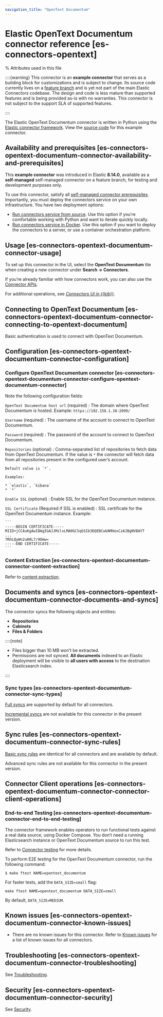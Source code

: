 ```yaml
---
navigation_title: "OpenText Documentum"
---
```


# Elastic OpenText Documentum connector reference [es-connectors-opentext]


%  Attributes used in this file

::::{warning} 
This connector is an **example connector** that serves as a building block for customizations and is subject to change. Its source code currently lives on a [feature branch](https://github.com/elastic/connectors/blob/opentext-connector-backup/connectors/sources/opentext_documentum.py) and is yet not part of the main Elastic Connectors codebase. The design and code is less mature than supported features and is being provided as-is with no warranties. This connector is not subject to the support SLA of supported features.

::::


The Elastic OpenText Documentum connector is written in Python using the [Elastic connector framework](https://github.com/elastic/connectors/tree/main?tab=readme-ov-file#connector-framework). View the [source code](https://github.com/elastic/connectors/blob/opentext-connector-backup/connectors/sources/opentext_documentum.py) for this example connector.


## Availability and prerequisites [es-connectors-opentext-documentum-connector-availability-and-prerequisites] 

This **example connector** was introduced in Elastic **8.14.0**, available as a **self-managed** self-managed connector on a feature branch, for testing and development purposes only.

To use this connector, satisfy all [self-managed connector prerequisites](es-build-connector.md). Importantly, you must deploy the connectors service on your own infrastructure. You have two deployment options:

* [Run connectors service from source](es-connectors-run-from-source.md). Use this option if you’re comfortable working with Python and want to iterate quickly locally.
* [Run connectors service in Docker](es-connectors-run-from-docker.md). Use this option if you want to deploy the connectors to a server, or use a container orchestration platform.


## Usage [es-connectors-opentext-documentum-connector-usage] 

To set up this connector in the UI, select the **OpenText Documentum** tile when creating a new connector under **Search → Connectors**.

If you’re already familiar with how connectors work, you can also use the [Connector APIs](https://www.elastic.co/guide/en/elasticsearch/reference/current/connector-apis.html).

For additional operations, see [*Connectors UI in {{kib}}*](es-connectors-usage.md).


## Connecting to OpenText Documentum [es-connectors-opentext-documentum-connector-connecting-to-opentext-documentum] 

Basic authentication is used to connect with OpenText Documentum.


## Configuration [es-connectors-opentext-documentum-connector-configuration] 


### Configure OpenText Documentum connector [es-connectors-opentext-documentum-connector-configure-opentext-documentum-connector] 

Note the following configuration fields:

`OpenText Documentum host url` (required)
:   The domain where OpenText Documentum is hosted. Example: `https://192.158.1.38:2099/`

`Username` (required)
:   The username of the account to connect to OpenText Documentum.

`Password` (required)
:   The password of the account to connect to OpenText Documentum.

`Repositories` (optional)
:   Comma-separated list of repositories to fetch data from OpenText Documentum. If the value is `*` the connector will fetch data from all repositories present in the configured user’s account.

    Default value is `*`.

    Examples:

    * `elastic`, `kibana`
    * `*`


`Enable SSL` (optional)
:   Enable SSL for the OpenText Documentum instance.

`SSL Certificate` (Required if SSL is enabled)
:   SSL certificate for the OpenText Documentum instance. Example:

    ```
    -----BEGIN CERTIFICATE-----
    MIID+jCCAuKgAwIBAgIGAJJMzlxLMA0GCSqGSIb3DQEBCwUAMHoxCzAJBgNVBAYT
    ...
    7RhLQyWn2u00L7/9Omw=
    -----END CERTIFICATE-----
    ```



### Content Extraction [es-connectors-opentext-documentum-connector-content-extraction] 

Refer to [content extraction](es-connectors-content-extraction.md).


## Documents and syncs [es-connectors-opentext-documentum-connector-documents-and-syncs] 

The connector syncs the following objects and entities:

* **Repositories**
* **Cabinets**
* **Files & Folders**

::::{note} 
* Files bigger than 10 MB won’t be extracted.
* Permissions are not synced. **All documents** indexed to an Elastic deployment will be visible to **all users with access** to the destination Elasticsearch index.

::::



### Sync types [es-connectors-opentext-documentum-connector-sync-types] 

[Full syncs](es-connectors-sync-types.md#es-connectors-sync-types-full) are supported by default for all connectors.

[Incremental syncs](es-connectors-sync-types.md#es-connectors-sync-types-incremental) are not available for this connector in the present version.


## Sync rules [es-connectors-opentext-documentum-connector-sync-rules] 

[Basic sync rules](es-sync-rules.md#es-sync-rules-basic) are identical for all connectors and are available by default.

Advanced sync rules are not available for this connector in the present version.


## Connector Client operations [es-connectors-opentext-documentum-connector-connector-client-operations] 


### End-to-end Testing [es-connectors-opentext-documentum-connector-end-to-end-testing] 

The connector framework enables operators to run functional tests against a real data source, using Docker Compose. You don’t need a running Elasticsearch instance or OpenText Documentum source to run this test.

Refer to [Connector testing](es-build-connector.md#es-build-connector-testing) for more details.

To perform E2E testing for the OpenText Documentum connector, run the following command:

```shell
$ make ftest NAME=opentext_documentum
```

For faster tests, add the `DATA_SIZE=small` flag:

```shell
make ftest NAME=opentext_documentum DATA_SIZE=small
```

By default, `DATA_SIZE=MEDIUM`.


## Known issues [es-connectors-opentext-documentum-connector-known-issues] 

* There are no known issues for this connector. Refer to [Known issues](es-connectors-known-issues.md) for a list of known issues for all connectors.


## Troubleshooting [es-connectors-opentext-documentum-connector-troubleshooting] 

See [Troubleshooting](es-connectors-troubleshooting.md).


## Security [es-connectors-opentext-documentum-connector-security] 

See [Security](es-connectors-security.md).

